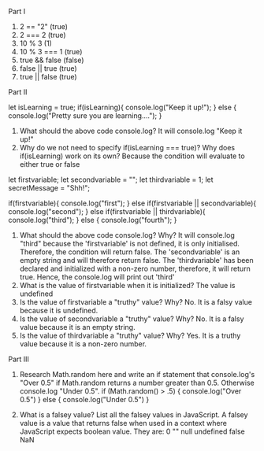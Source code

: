 Part I

1. 2 == "2" (true)
2. 2 === 2 (true)
3. 10 % 3 (1)
4. 10 % 3 === 1 (true)
5. true && false (false)
6. false || true (true)
7. true || false (true)



Part II

let isLearning = true;
if(isLearning){
    console.log("Keep it up!");
} else {
    console.log("Pretty sure you are learning....");
}

1. What should the above code console.log?
    It will console.log "Keep it up!"
2. Why do we not need to specify if(isLearning === true)? Why does if(isLearning) work on its own?
    Because the condition will evaluate to either true or false



let firstvariable;
let secondvariable = "";
let thirdvariable = 1;
let secretMessage = "Shh!";

if(firstvariable){
    console.log("first");
} else if(firstvariable || secondvariable){
    console.log("second");
} else if(firstvariable || thirdvariable){
    console.log("third");
} else {
    console.log("fourth");
}

1. What should the above code console.log? Why?
    It will console.log "third" because the 'firstvariable' is not defined, it is only initialised. Therefore, the condition will return false. The 'secondvariable' is an empty string and will therefore return false. The 'thirdvariable' has been declared and initialized with a non-zero number, therefore, it will return true. Hence, the console.log will print out 'third'
2. What is the value of firstvariable when it is initialized?
    The value is undefined
3. Is the value of firstvariable a "truthy" value? Why?
    No. It is a falsy value because it is undefined.
4. Is the value of secondvariable a "truthy" value? Why?
    No. It is a falsy value because it is an empty string.
5. Is the value of thirdvariable a "truthy" value? Why?
    Yes. It is a truthy value because it is a non-zero number.




Part III

1. Research Math.random here and write an if statement that console.log's "Over 0.5" if Math.random returns a number greater than 0.5. Otherwise console.log "Under 0.5".
    if (Math.random() > .5) {
        console.log("Over 0.5")
    } else {
        console.log("Under 0.5")
    }

2. What is a falsey value? List all the falsey values in JavaScript.
    A falsey value is a value that returns false when used in a context where JavaScript expects boolean value. They are:
    0
    ""
    null
    undefined
    false
    NaN